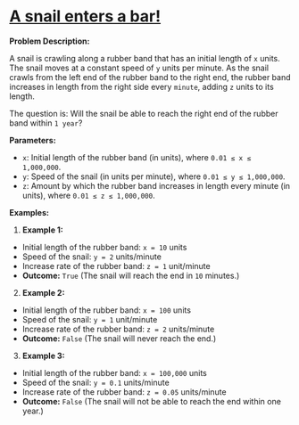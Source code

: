 # [A snail enters a bar!](https://www.codewars.com/kata/a-snail-enters-a-bar "https://www.codewars.com/kata/66cdc6ab9e7a9f009e0ca8f6")

**Problem Description:**

A snail is crawling along a rubber band that has an initial length of ```x``` units. The snail moves at a constant speed of ```y``` units
per minute. As the snail crawls from the left end of the rubber band to the right end, the rubber band increases in length from the right
side every ```minute```, adding ```z``` units to its length.

The question is: Will the snail be able to reach the right end of the rubber band within ```1 year```?

**Parameters:**

- ```x```: Initial length of the rubber band (in units), where ```0.01 ≤ x ≤ 1,000,000```.
- ```y```: Speed of the snail (in units per minute), where ```0.01 ≤ y ≤ 1,000,000```.
- ```z```: Amount by which the rubber band increases in length every minute (in units), where ```0.01 ≤ z ≤ 1,000,000```.

**Examples:**

1. **Example 1:**

- Initial length of the rubber band: ```x = 10``` units
- Speed of the snail: ```y = 2``` units/minute
- Increase rate of the rubber band: ```z = 1``` unit/minute
- **Outcome:** ```True``` (The snail will reach the end in ```10``` minutes.)

2. **Example 2:**

- Initial length of the rubber band: ```x = 100``` units
- Speed of the snail: ```y = 1``` unit/minute
- Increase rate of the rubber band: ```z = 2``` units/minute
- **Outcome:** ```False``` (The snail will never reach the end.)

3. **Example 3:**

- Initial length of the rubber band: ```x = 100,000``` units
- Speed of the snail: ```y = 0.1``` units/minute
- Increase rate of the rubber band: ```z = 0.05``` units/minute
- **Outcome:** ```False``` (The snail will not be able to reach the end within one year.)